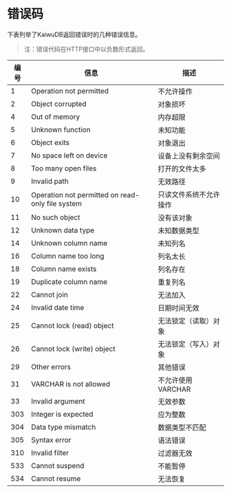 # 错误码

下表列举了KaiwuDB返回错误时的几种错误信息。

> 注：错误代码在HTTP接口中以负数形式返回。

| 编号 | 信息                                             | 描述                   |
| ---- | ------------------------------------------------ | ---------------------- |
| 1    | Operation not permitted                          | 不允许操作             |
| 2    | Object corrupted                                 | 对象损坏               |
| 4    | Out of memory                                    | 内存超限               |
| 5    | Unknown function                                 | 未知功能               |
| 6    | Object exits                                     | 对象退出               |
| 7    | No space left on device                          | 设备上没有剩余空间     |
| 8    | Too many open files                              | 打开的文件太多         |
| 9    | Invalid path                                     | 无效路径               |
| 10   | Operation not permitted on read-only file system | 只读文件系统不允许操作 |
| 11   | No such object                                   | 没有该对象             |
| 12   | Unknown data type                                | 未知数据类型           |
| 14   | Unknown column name                              | 未知列名               |
| 16   | Column name too long                             | 列名太长               |
| 18   | Column name exists                               | 列名存在               |
| 19   | Duplicate column name                            | 重复列名               |
| 22   | Cannot join                                      | 无法加入               |
| 24   | Invalid date time                                | 日期时间无效           |
| 25   | Cannot lock (read) object                        | 无法锁定（读取）对象   |
| 26   | Cannot lock (write) object                       | 无法锁定（写入）对象   |
| 29   | Other errors                                     | 其他错误               |
| 31   | VARCHAR is not allowed                           | 不允许使用VARCHAR      |
| 33   | Invalid argument                                 | 无效参数               |
| 303  | Integer is expected                              | 应为整数               |
| 304  | Data type mismatch                               | 数据类型不匹配         |
| 305  | Syntax error                                     | 语法错误               |
| 310  | Invalid filter                                   | 过滤器无效             |
| 533  | Cannot suspend                                   | 不能暂停               |
| 534  | Cannot resume                                    | 无法恢复               |

